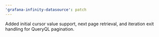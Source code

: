 ```yaml
---
'grafana-infinity-datasource': patch
---
```


Added initial cursor value support, next page retrieval, and iteration exit handling for QueryQL pagination.
